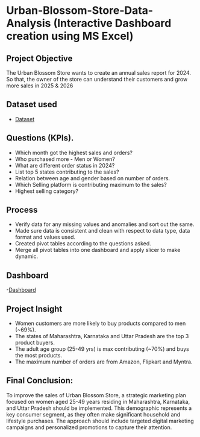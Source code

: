 # Urban-Blossom-Store-Data-Analysis (Interactive Dashboard creation using MS Excel)
## Project Objective
The Urban Blossom Store wants to create an annual sales report for 2024. So that, the owner of the store can understand their customers and grow more sales in 2025 & 2026

## Dataset used
- <a href= "https://github.com/Paras8954/Data-Analysis-Dashboard-Urban-Blossom--Excel/blob/main/Urban%20Blossom%20Store%20Data%20Analysis%20Report%202024.xlsx">Dataset </a>

## Questions (KPIs).
- Which month got the highest sales and orders?
- Who purchased more - Men or Women?
- What are different order status in 2024?
- List top 5 states contributing to the sales?
- Relation between age and gender based on number of orders.
- Which Selling platform is contributing maximum to the sales?
- Highest selling category?

## Process
- Verify data for any missing values and anomalies and sort out the same.
- Made sure data is consistent and clean with respect to data type, data format and values used.
- Created pivot tables according to the questions asked.
- Merge all pivot tables into one dashboard and apply slicer to make dynamic.

## Dashboard
-<a href="https://github.com/Paras8954/Data-Analysis-Dashboard-Urban-Blossom--Excel/blob/main/Urban%20Blossom%20Sales%20Dashboard.png">Dashboard <a/>

## Project Insight
- Women customers are more likely to buy products compared to men (~69%).
- The states of Maharashtra, Karnataka and Uttar Pradesh are the top 3 product buyers.
- The adult age group (25-49 yrs) is max contributing (~70%) and buys the most products.
- The maximum number of orders are from Amazon, Flipkart and Myntra.

## Final Conclusion:
To improve the sales of Urban Blossom Store, a strategic marketing plan focused on women aged 25-49 years residing in Maharashtra, Karnataka, and Uttar Pradesh should be implemented. This demographic represents a key consumer segment, as they often make significant household and lifestyle purchases. The approach should include targeted digital marketing campaigns and personalized promotions to capture their attention.

